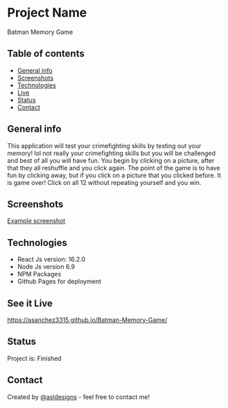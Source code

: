 
# Project Name
Batman Memory Game

## Table of contents
* [General info](#general-info)
* [Screenshots](#screenshots)
* [Technologies](#technologies)
* [Live](#live)
* [Status](#status)
* [Contact](#contact)

## General info
This application will test your crimefighting skills by testing out your memory! lol not really your crimefighting skills but you will be challenged and best of all you will have fun. You begin by clicking on a picture, after that they all reshuffle and you click again. The point of the game is to have fun by clicking away, but if you click on a picture that you clicked before. It is game over! Click on all 12 without repeating yourself and you win.

## Screenshots
[Example screenshot](./img/Batman.png)

## Technologies
*  React Js version: 16.2.0
* Node Js version 6.9
* NPM Packages 
* Github Pages for deployment 


## See it Live
https://asanchez3315.github.io/Batman-Memory-Game/ 


## Status
Project is: Finished

## Contact
Created by [@asldesigns](https://portfolio.aslwebdesign.net) - feel free to contact me!


